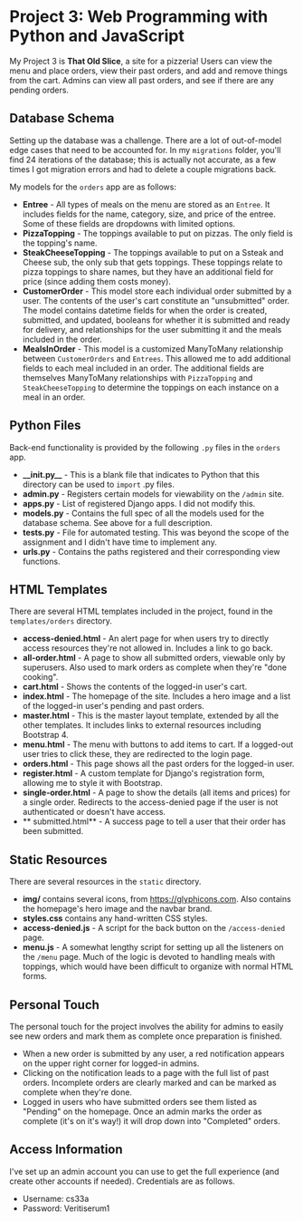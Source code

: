 # Project 3: Web Programming with Python and JavaScript

My Project 3 is **That Old Slice**, a site for a pizzeria! Users can view the menu and place orders, view their past orders, and add and remove things from the cart. Admins can view all past orders, and see if there are any pending orders.

## Database Schema

Setting up the database was a challenge. There are a lot of out-of-model edge cases that need to be accounted for. In my `migrations` folder, you'll find 24 iterations of the database; this is actually not accurate, as a few times I got migration errors and had to delete a couple migrations back.

My models for the `orders` app are as follows:

* **Entree** - All types of meals on the menu are stored as an `Entree`. It includes fields for the name, category, size, and price of the entree. Some of these fields are dropdowns with limited options.
* **PizzaTopping** - The toppings available to put on pizzas. The only field is the topping's name.
* **SteakCheeseTopping** - The toppings available to put on a Ssteak and Cheese sub, the only sub that gets toppings. These toppings relate to pizza toppings to share names, but they have an additional field for price (since adding them costs money).
* **CustomerOrder** - This model store each individual order submitted by a user. The contents of the user's cart constitute an "unsubmitted" order. The model contains datetime fields for when the order is created, submitted, and updated, booleans for whether it is submitted and ready for delivery, and relationships for the user submitting it and the meals included in the order.
* **MealsInOrder** - This model is a customized ManyToMany relationship between `CustomerOrders` and `Entrees`. This allowed me to add additional fields to each meal included in an order. The additional fields are themselves ManyToMany relationships with `PizzaTopping` and `SteakCheeseTopping` to determine the toppings on each instance on a meal in an order.

## Python Files

Back-end functionality is provided by the following `.py` files in the `orders` app.

* **\_\_init.py\_\_** - This is a blank file that indicates to Python that this directory can be used to `import` .py files.
* **admin.py** - Registers certain models for viewability on the `/admin` site.
* **apps.py** - List of registered Django apps. I did not modify this.
* **models.py** - Contains the full spec of all the models used for the database schema. See above for a full description.
* **tests.py** - File for automated testing. This was beyond the scope of the assignment and I didn't have time to implement any.
* **urls.py** - Contains the paths registered and their corresponding view functions.

## HTML Templates

There are several HTML templates included in the project, found in the `templates/orders` directory.

* **access-denied.html** - An alert page for when users try to directly access resources they're not allowed in. Includes a link to go back.
* **all-order.html** - A page to show all submitted orders, viewable only by superusers. Also used to mark orders as complete when they're "done cooking".
* **cart.html** - Shows the contents of the logged-in user's cart.
* **index.html** - The homepage of the site. Includes a hero image and a list of the logged-in user's pending and past orders.
* **master.html** - This is the master layout template, extended by all the other templates. It includes links to external resources including Bootstrap 4.
* **menu.html** - The menu with buttons to add items to cart. If a logged-out user tries to click these, they are redirected to the login page.
* **orders.html** - This page shows all the past orders for the logged-in user.
* **register.html** - A custom template for Django's registration form, allowing me to style it with Bootstrap.
* **single-order.html** - A page to show the details (all items and prices) for a single order. Redirects to the access-denied page if the user is not authenticated or doesn't have access.
* ** submitted.html** - A success page to tell a user that their order has been submitted.

## Static Resources

There are several resources in the `static` directory.

* **img/** contains several icons, from https://glyphicons.com. Also contains the homepage's hero image and the navbar brand.
* **styles.css** contains any hand-written CSS styles.
* **access-denied.js** - A script for the back button on the `/access-denied` page.
* **menu.js** - A somewhat lengthy script for setting up all the listeners on the `/menu` page. Much of the logic is devoted to handling meals with toppings, which would have been difficult to organize with normal HTML forms.

## Personal Touch

The personal touch for the project involves the ability for admins to easily see new orders and mark them as complete once preparation is finished.

* When a new order is submitted by any user, a red notification appears on the upper right corner for logged-in admins.
* Clicking on the notification leads to a page with the full list of past orders. Incomplete orders are clearly marked and can be marked as complete when they're done.
* Logged in users who have submitted orders see them listed as "Pending" on the homepage. Once an admin marks the order as complete (it's on it's way!) it will drop down into "Completed" orders.

## Access Information

I've set up an admin account you can use to get the full experience (and create other accounts if needed). Credentials are as follows.

* Username: cs33a
* Password: Veritiserum1